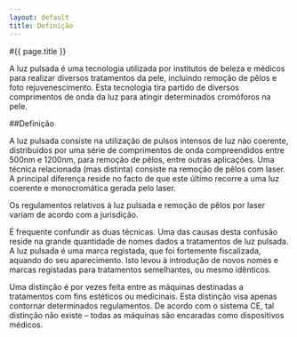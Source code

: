 ```yaml
---
layout: default
title: Definição
---
```


#{{ page.title }}

A luz pulsada é uma tecnologia utilizada por institutos de beleza e médicos para realizar diversos tratamentos da pele, incluindo remoção de pêlos e foto rejuvenescimento. Esta tecnologia tira partido de diversos comprimentos de onda da luz para atingir determinados cromóforos na pele.

##Definição

A luz pulsada consiste na utilização de pulsos intensos de luz não coerente, distribuídos por uma série de comprimentos de onda compreendidos entre 500nm e 1200nm, para remoção de pêlos, entre outras aplicações. Uma técnica relacionada (mas distinta) consiste na remoção de pêlos com laser. A principal diferença reside no facto de que este último recorre a uma luz coerente e monocromática gerada pelo laser.

Os regulamentos relativos à luz pulsada e remoção de pêlos por laser variam de acordo com a jurisdição.

É frequente confundir as duas técnicas. Uma das causas desta confusão reside na grande quantidade de nomes dados a tratamentos de luz pulsada. A luz pulsada é uma marca registada, que foi fortemente fiscalizada, aquando do seu aparecimento. Isto levou à introdução de novos nomes e marcas registadas para tratamentos semelhantes, ou mesmo idênticos.

Uma distinção é por vezes feita entre as máquinas destinadas a tratamentos com fins estéticos ou medicinais. Esta distinção visa apenas contornar determinados regulamentos. De acordo com o sistema CE, tal distinção não existe – todas as máquinas são encaradas como dispositivos médicos.